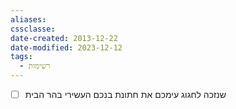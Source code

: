 ```yaml
---
aliases: 
cssclasse: 
date-created: 2013-12-22
date-modified: 2023-12-12
tags:
  - רשימות
---
```


- [ ] שנזכה לחגוג עימכם את חתונת בנכם העשירי בהר הבית
